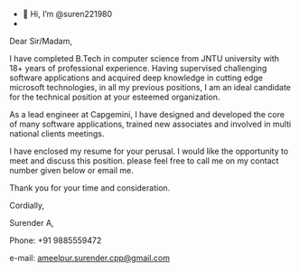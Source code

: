 - 👋 Hi, I’m @suren221980
- 
Dear Sir/Madam,

I have completed B.Tech in computer science from JNTU university with 18+ years of professional experience. Having supervised challenging software applications and acquired deep knowledge in cutting edge microsoft technologies, in all my previous positions, I am an ideal candidate for the technical position at your esteemed organization.

As a lead engineer at Capgemini, I have designed and developed the core of many software applications, trained new associates and involved in multi national clients meetings.

I have enclosed my resume for your perusal. I would like the opportunity to meet and discuss this position. please feel free to call me on my contact number given below or email me.

Thank you for your time and consideration.

Cordially,

Surender A,

Phone: +91 9885559472 

e-mail: ameelpur.surender.cpp@gmail.com

<!---
suren221980/suren221980 is a ✨ special ✨ repository because its `README.md` (this file) appears on your GitHub profile.
You can click the Preview link to take a look at your changes.
--->

